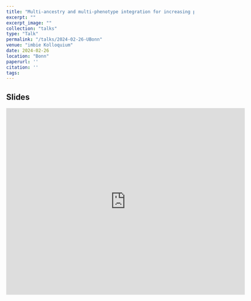 ```yaml
---
title: "Multi-ancestry and multi-phenotype integration for increasing power in polygenic prediction"
excerpt: ""
excerpt_image: ""
collection: "talks"
type: "Talk"
permalink: "/talks/2024-02-26-UBonn"
venue: "imbie Kolloquium"
date: 2024-02-26
location: "Bonn"
paperurl: ''
citation: ''
tags:
---
```


## Slides

<iframe src="https://docs.google.com/presentation/d/e/2PACX-1vSni7aGuLLptv_jSAwfQiDOt8IlkfQjD_e-HXFoxfzh0JIFZFuxU9-dIRGnlwFfLXNjqtElmQjQnGJ8/embed?start=false&loop=false&delayms=3000" frameborder="0" width="640" height="500" allowfullscreen="true" mozallowfullscreen="true" webkitallowfullscreen="true"></iframe>

